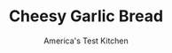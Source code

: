 ---
layout: ../../layouts/MarkdownPostLayout.astro
title: Cheesy Garlic Bread
author: America's Test Kitchen
pubDate: 2023-03-15
description: "Garlic bread is a balancing act between the butter, garlic, and bread. Add cheese to the mix and things get complicated. We wanted cheese-topped garlic bread that was crisp on the outside but chewy within, buttery all the way through, and with no bitter garlic aftertaste."
image_url: https://res.cloudinary.com/hksqkdlah/image/upload/ar_1:1,c_fill,dpr_2.0,f_auto,fl_lossy.progressive.strip_profile,g_faces:auto,q_auto:low,w_344/35100_sfs-simple-cheesy-garlic-bread-004
tags: ["Side Dishes","Cheese","Breads"]
calories: 2453
protein: 10
carbohydrates: 20
fats: 
fiber: 
ingredients: ["5 cloves, garlic, grated","8 tablespoons, unsalted butter (1 stick), softened","1/2 teaspoon, water","1/4 teaspoon, Table salt","1/4 teaspoon, ground black pepper","1 , baguette (18- to 20-inch), sliced in half horizontally","1 1/2 cups, cheese (shredded Italian blend)"]
serves: 8
time: ""
instructions: ["Adjust oven rack to lower-middle position and heat oven to 400 degrees. Cook garlic, 1 tablespoon butter, and water in small nonstick skillet over low heat, stirring occasionally, until straw colored, 7 to 10 minutes.","Mix hot garlic, remaining butter, salt, and pepper in bowl and spread on cut sides of bread. Sandwich bread back together and wrap loaf in foil. Place on baking sheet and bake for 15 minutes.","Carefully unwrap bread and place halves, buttered sides up, on baking sheet. Bake until just beginning to color, about 10 minutes. Remove from oven and set oven to broil.","Sprinkle bread with cheese. Broil until cheese has melted and bread is crisp, 1 to 2 minutes. Transfer bread to cutting board with cheese side facing down. Cut into pieces. Serve."]
nutrition: ["74 mg Potassium","162 mg Phosphorus","193 mg Calcium","1 mg Iron","19 mg Magnesium","387 mg Sodium","1 mg Zinc","20 g Fat","1 mg Niacin (B3)","5 g Monounsaturated","1 g Polyunsaturated","55 mg Cholesterol","12 g Saturated","25 µg Folic acid","27 µg Folate (food)","1 g Sugars","2 µg Vitamin K","25 g Water","20 g Carbs","70 µg Folate equivalent (total)","10 g Protein","161 µg Vitamin A","306 kcal Energy","2453 calories"]
notes: "The serrated edges on a bread knife can pull off the cheesy crust. To prevent this, place the finished garlic bread cheese side down on a cutting board. Slicing through the crust (rather than the cheese) first will keep the cheese in place."
---